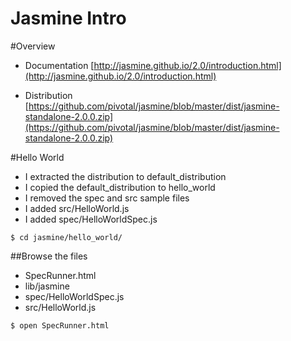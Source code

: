 Jasmine Intro
==============

#Overview

* Documentation
[http://jasmine.github.io/2.0/introduction.html](http://jasmine.github.io/2.0/introduction.html)

* Distribution
[https://github.com/pivotal/jasmine/blob/master/dist/jasmine-standalone-2.0.0.zip](https://github.com/pivotal/jasmine/blob/master/dist/jasmine-standalone-2.0.0.zip)


#Hello World

* I extracted the distribution to default_distribution
* I copied the default_distribution to hello_world
* I removed the spec and src sample files
* I added src/HelloWorld.js
* I added spec/HelloWorldSpec.js

```
$ cd jasmine/hello_world/
```

##Browse the files
* SpecRunner.html
* lib/jasmine
* spec/HelloWorldSpec.js
* src/HelloWorld.js

```
$ open SpecRunner.html
```
